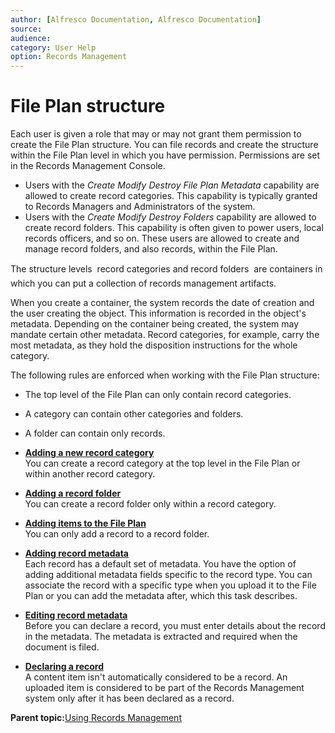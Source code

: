 ```yaml
---
author: [Alfresco Documentation, Alfresco Documentation]
source: 
audience: 
category: User Help
option: Records Management
---
```


# File Plan structure

Each user is given a role that may or may not grant them permission to create the File Plan structure. You can file records and create the structure within the File Plan level in which you have permission. Permissions are set in the Records Management Console.

-   Users with the *Create Modify Destroy File Plan Metadata* capability are allowed to create record categories. This capability is typically granted to Records Managers and Administrators of the system.
-   Users with the *Create Modify Destroy Folders* capability are allowed to create record folders. This capability is often given to power users, local records officers, and so on. These users are allowed to create and manage record folders, and also records, within the File Plan.

The structure levels  record categories and record folders  are containers in which you can put a collection of records management artifacts.

When you create a container, the system records the date of creation and the user creating the object. This information is recorded in the object's metadata. Depending on the container being created, the system may mandate certain other metadata. Record categories, for example, carry the most metadata, as they hold the disposition instructions for the whole category.

The following rules are enforced when working with the File Plan structure:

-   The top level of the File Plan can only contain record categories.
-   A category can contain other categories and folders.
-   A folder can contain only records.

-   **[Adding a new record category](../tasks/rm-recordcategory-add.md)**  
You can create a record category at the top level in the File Plan or within another record category.
-   **[Adding a record folder](../tasks/rm-recordfolder-add.md)**  
You can create a record folder only within a record category.
-   **[Adding items to the File Plan](../tasks/rm-fileplan-additems.md)**  
You can only add a record to a record folder.
-   **[Adding record metadata](../tasks/rm-metadata-add.md)**  
Each record has a default set of metadata. You have the option of adding additional metadata fields specific to the record type. You can associate the record with a specific type when you upload it to the File Plan or you can add the metadata after, which this task describes.
-   **[Editing record metadata](../tasks/rm-metadata-edit.md)**  
Before you can declare a record, you must enter details about the record in the metadata. The metadata is extracted and required when the document is filed.
-   **[Declaring a record](../tasks/rm-record-declare.md)**  
A content item isn't automatically considered to be a record. An uploaded item is considered to be part of the Records Management system only after it has been declared as a record.

**Parent topic:**[Using Records Management](../concepts/rm-intro.md)

